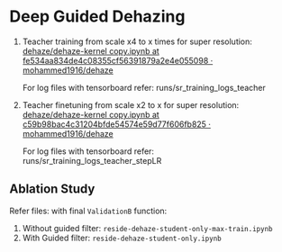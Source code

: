 # Deep Guided Dehazing

1. Teacher training from scale x4 to x times for super resolution: [dehaze/dehaze-kernel copy.ipynb at fe534aa834de4c08355cf56391879a2e4e055098 · mohammed1916/dehaze](https://github.com/mohammed1916/dehaze/blob/fe534aa834de4c08355cf56391879a2e4e055098/dehaze-kernel%20copy.ipynb)

   For log files with tensorboard refer: runs/sr_training_logs_teacher

2. Teacher finetuning from scale x2 to x for super resolution: [dehaze/dehaze-kernel copy.ipynb at c59b98bac4c31204bfde54574e59d77f606fb825 · mohammed1916/dehaze](https://github.com/mohammed1916/dehaze/blob/c59b98bac4c31204bfde54574e59d77f606fb825/dehaze-kernel%20copy.ipynb)

   For log files with tensorboard refer: runs/sr_training_logs_teacher_stepLR

## Ablation Study

Refer files: with final `ValidationB` function:

1. Without guided filter: `reside-dehaze-student-only-max-train.ipynb`
2. With Guided filter: `reside-dehaze-student-only.ipynb`
